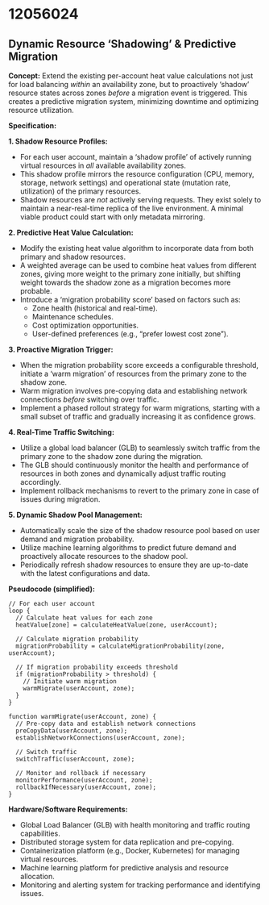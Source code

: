# 12056024

## Dynamic Resource ‘Shadowing’ & Predictive Migration

**Concept:** Extend the existing per-account heat value calculations not just for load balancing *within* an availability zone, but to proactively ‘shadow’ resource states across zones *before* a migration event is triggered. This creates a predictive migration system, minimizing downtime and optimizing resource utilization.

**Specification:**

**1. Shadow Resource Profiles:**

*   For each user account, maintain a ‘shadow profile’ of actively running virtual resources in *all* available availability zones.
*   This shadow profile mirrors the resource configuration (CPU, memory, storage, network settings) and operational state (mutation rate, utilization) of the primary resources.
*   Shadow resources are *not* actively serving requests. They exist solely to maintain a near-real-time replica of the live environment. A minimal viable product could start with only metadata mirroring.

**2. Predictive Heat Value Calculation:**

*   Modify the existing heat value algorithm to incorporate data from both primary and shadow resources.
*   A weighted average can be used to combine heat values from different zones, giving more weight to the primary zone initially, but shifting weight towards the shadow zone as a migration becomes more probable.
*   Introduce a ‘migration probability score’ based on factors such as:
    *   Zone health (historical and real-time).
    *   Maintenance schedules.
    *   Cost optimization opportunities.
    *   User-defined preferences (e.g., “prefer lowest cost zone”).

**3. Proactive Migration Trigger:**

*   When the migration probability score exceeds a configurable threshold, initiate a ‘warm migration’ of resources from the primary zone to the shadow zone.
*   Warm migration involves pre-copying data and establishing network connections *before* switching over traffic.
*   Implement a phased rollout strategy for warm migrations, starting with a small subset of traffic and gradually increasing it as confidence grows.

**4. Real-Time Traffic Switching:**

*   Utilize a global load balancer (GLB) to seamlessly switch traffic from the primary zone to the shadow zone during the migration.
*   The GLB should continuously monitor the health and performance of resources in both zones and dynamically adjust traffic routing accordingly.
*   Implement rollback mechanisms to revert to the primary zone in case of issues during migration.

**5. Dynamic Shadow Pool Management:**

*   Automatically scale the size of the shadow resource pool based on user demand and migration probability.
*   Utilize machine learning algorithms to predict future demand and proactively allocate resources to the shadow pool.
*   Periodically refresh shadow resources to ensure they are up-to-date with the latest configurations and data.

**Pseudocode (simplified):**

```
// For each user account
loop {
  // Calculate heat values for each zone
  heatValue[zone] = calculateHeatValue(zone, userAccount);

  // Calculate migration probability
  migrationProbability = calculateMigrationProbability(zone, userAccount);

  // If migration probability exceeds threshold
  if (migrationProbability > threshold) {
    // Initiate warm migration
    warmMigrate(userAccount, zone);
  }
}

function warmMigrate(userAccount, zone) {
  // Pre-copy data and establish network connections
  preCopyData(userAccount, zone);
  establishNetworkConnections(userAccount, zone);

  // Switch traffic
  switchTraffic(userAccount, zone);

  // Monitor and rollback if necessary
  monitorPerformance(userAccount, zone);
  rollbackIfNecessary(userAccount, zone);
}
```

**Hardware/Software Requirements:**

*   Global Load Balancer (GLB) with health monitoring and traffic routing capabilities.
*   Distributed storage system for data replication and pre-copying.
*   Containerization platform (e.g., Docker, Kubernetes) for managing virtual resources.
*   Machine learning platform for predictive analysis and resource allocation.
*   Monitoring and alerting system for tracking performance and identifying issues.